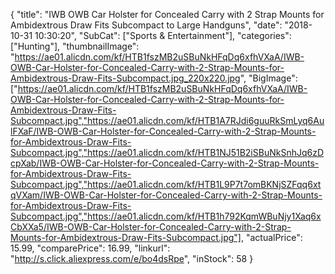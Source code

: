 {
	"title": "IWB OWB Car Holster for Concealed Carry with 2 Strap Mounts for Ambidextrous Draw Fits Subcompact to Large Handguns",
	"date": "2018-10-31 10:30:20",
	"SubCat": ["Sports & Entertainment"],
	"categories": ["Hunting"],
	"thumbnailImage": "https://ae01.alicdn.com/kf/HTB1fszMB2uSBuNkHFqDq6xfhVXaA/IWB-OWB-Car-Holster-for-Concealed-Carry-with-2-Strap-Mounts-for-Ambidextrous-Draw-Fits-Subcompact.jpg_220x220.jpg",
	"BigImage": ["https://ae01.alicdn.com/kf/HTB1fszMB2uSBuNkHFqDq6xfhVXaA/IWB-OWB-Car-Holster-for-Concealed-Carry-with-2-Strap-Mounts-for-Ambidextrous-Draw-Fits-Subcompact.jpg","https://ae01.alicdn.com/kf/HTB1A7RJdi6guuRkSmLyq6AulFXaF/IWB-OWB-Car-Holster-for-Concealed-Carry-with-2-Strap-Mounts-for-Ambidextrous-Draw-Fits-Subcompact.jpg","https://ae01.alicdn.com/kf/HTB1NJ51B2iSBuNkSnhJq6zDcpXab/IWB-OWB-Car-Holster-for-Concealed-Carry-with-2-Strap-Mounts-for-Ambidextrous-Draw-Fits-Subcompact.jpg","https://ae01.alicdn.com/kf/HTB1L9P7t7omBKNjSZFqq6xtqVXam/IWB-OWB-Car-Holster-for-Concealed-Carry-with-2-Strap-Mounts-for-Ambidextrous-Draw-Fits-Subcompact.jpg","https://ae01.alicdn.com/kf/HTB1h792KqmWBuNjy1Xaq6xCbXXa5/IWB-OWB-Car-Holster-for-Concealed-Carry-with-2-Strap-Mounts-for-Ambidextrous-Draw-Fits-Subcompact.jpg"],
	"actualPrice": 15.99,
	"comparePrice": 16.99,
	"linkurl": "http://s.click.aliexpress.com/e/bo4dsRpe",
	"inStock": 58
}

